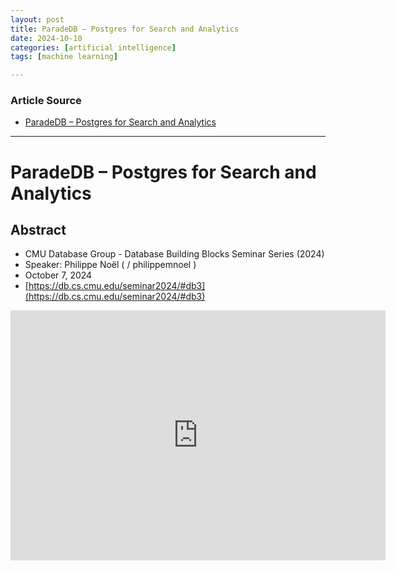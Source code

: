 ```yaml
---
layout: post
title: ParadeDB – Postgres for Search and Analytics
date: 2024-10-10
categories: [artificial intelligence]
tags: [machine learning]

---
```


### Article Source


* [ParadeDB – Postgres for Search and Analytics](https://www.youtube.com/watch?v=Vxb8TELNM98)

---



# ParadeDB – Postgres for Search and Analytics

## Abstract

* CMU Database Group - Database Building Blocks Seminar Series (2024)
* Speaker: Philippe Noël (  / philippemnoel  )
* October 7, 2024
* [https://db.cs.cmu.edu/seminar2024/#db3](https://db.cs.cmu.edu/seminar2024/#db3)

<iframe width="600" height="400" src="https://www.youtube.com/embed/Vxb8TELNM98?si=oBXIdoLVrvH85xJN" title="YouTube video player" frameborder="0" allow="accelerometer; autoplay; clipboard-write; encrypted-media; gyroscope; picture-in-picture; web-share" referrerpolicy="strict-origin-when-cross-origin" allowfullscreen></iframe>